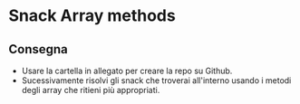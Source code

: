 Snack Array methods
===
## Consegna
- Usare la cartella in allegato per creare la repo su Github.
- Sucessivamente risolvi gli snack che troverai all'interno usando i metodi degli array che ritieni più appropriati.


